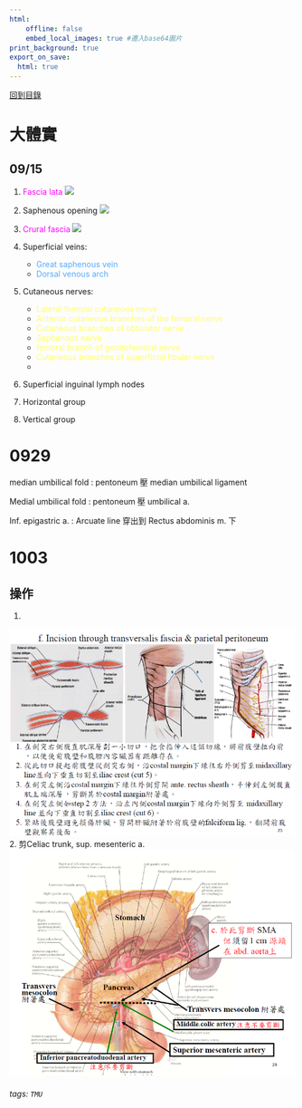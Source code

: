 ```yaml
---
html:
    offline: false
    embed_local_images: true #遷入base64圖片
print_background: true
export_on_save:
  html: true
---
```

[回到目錄](index.md)
# 大體實

## 09/15
1. <span class="c">Fascia lata</span>
![](https://i.imgur.com/lgqq8c7.png)

2. Saphenous opening 
![](https://i.imgur.com/Ya3QWLh.png)

4. <span class="c">Crural fascia</span>
![](https://i.imgur.com/jL9rTgl.png)

5. Superficial veins:
    - <span class="v">Great saphenous vein</span>
    - <span class="v">Dorsal venous arch</span>
6. Cutaneous nerves:
    - <span class="n">Lateral femoral cutaneous nerve</span>
    - <span class="n">Anterior cutaneous branches of the femoral nerve</span>
    - <span class="n">Cutaneous branches of obturator nerve</span>
    - <span class="n">Saphenous nerve</span>
    - <span class="n">femoral branch of genitofemoral nerve</span>
    - <span class="n">Cutaneous branches of superficial fibular nerve</span>
    - 
6. Superficial inguinal lymph nodes 
7. Horizontal group
8. Vertical group
# 0929
median umbilical fold
: pentoneum 壓 median umbilical ligament 

Medial umbilical fold
: pentoneum 壓 umbilical a.

Inf. epigastric a.
: Arcuate line 穿出到 Rectus abdominis m. 下

# 1003
## 操作
1. 
![](paste_src/2022-10-03-01-05-01.png)
2. 剪Celiac trunk, sup. mesenteric a.
   ![](paste_src/2022-10-03-01-20-24.png)
   
###### tags: `TMU`
<style>
    .n {color: #ff6;}
    .v {color: #5af;}
    .a {color: #f55;}
    .c {color: #f0f;}
</style>
